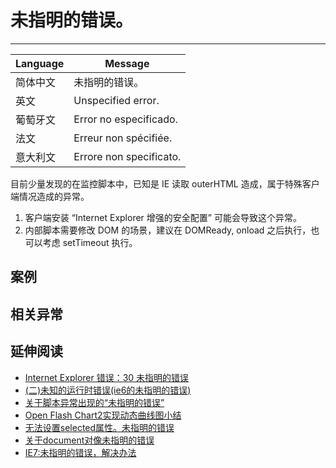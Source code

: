 
# 未指明的错误。

----

| Language | Message                 |
|----------|-------------------------|
| 简体中文 | 未指明的错误。          |
| 英文     | Unspecified error.      |
| 葡萄牙文 | Error no especificado.  |
| 法文     | Erreur non spécifiée. |
| 意大利文 | Errore non specificato. |

目前少量发现的在监控脚本中，已知是 IE 读取 outerHTML 造成，属于特殊客户端情况造成的异常。

1. 客户端安装 “Internet Explorer 增强的安全配置” 可能会导致这个异常。
2. 内部脚本需要修改 DOM 的场景，建议在 DOMReady, onload 之后执行，也可以考虑 setTimeout 执行。


## 案例


## 相关异常


## 延伸阅读

* [Internet Explorer 错误：30 未指明的错误](http://blog.sina.com.cn/s/blog_49d3ec2f0100o4kj.html)
* [(二)未知的运行时错误(ie6的未指明的错误)](http://www.cnblogs.com/wangxiang/articles/1653429.html)
* [关于脚本异常出现的“未指明的错误”](http://www.iteye.com/topic/90106)
* [Open Flash Chart2实现动态曲线图小结](http://sjsky.iteye.com/blog/1006107)
* [无法设置selected属性。未指明的错误](http://hi.baidu.com/jghc/blog/item/5e28c4d7faeb9f2106088b2c.html)
* [关于document对像未指明的错误](http://topic.csdn.net/u/20070907/17/02d71423-c027-4565-b650-57196702accd.html)
* [IE7:未指明的错误，解决办法](http://samueli.iteye.com/blog/237461)
